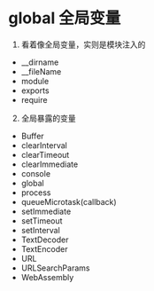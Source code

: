 # global 全局变量
1. 看着像全局变量，实则是模块注入的
+ __dirname
+ __fileName
+ module
+ exports
+ require
2. 全局暴露的变量
+ Buffer
+ clearInterval
+ clearTimeout
+ clearImmediate
+ console
+ global
+ process
+ queueMicrotask(callback)
+ setImmediate
+ setTimeout
+ setInterval
+ TextDecoder
+ TextEncoder
+ URL
+ URLSearchParams
+ WebAssembly